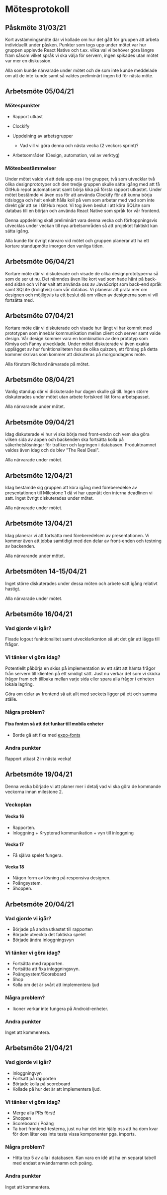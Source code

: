 # Mötesprotokoll

## Påskmöte 31/03/21

Kort avstämningsmöte där vi kollade om hur det gått för gruppen att arbeta individuellt under påsken. Punkter som togs upp under mötet var hur gruppen upplevde React Native och t.ex. vilka val vi behöver göra längre fram såsom vilket språk vi ska välja för servern, ingen spikades utan mötet var mer en diskussion.

Alla som kunde närvarade under mötet och de som inte kunde meddelade om att de inte kunde samt så valdes preliminärt ingen tid för nästa möte.

## Arbetsmöte 05/04/21

### Mötespunkter

* Rapport utkast

* Clockify

* Uppdelning av arbetsgrupper
  * Vad vill vi göra denna och nästa vecka (2 veckors sprint)?

* Arbetsområden (Design, automation, val av verktyg)

### Mötesbestämmelser

Under mötet valde vi att dela upp oss i tre grupper, två som utvecklar två olika designprototyper och den tredje gruppen skulle sätte igång med att få GitHub repot automatiserat samt börja kika på första rapport utkastet. Under mötet bestämde vi även oss för att använda Clockify för att kunna börja tidslogga och helt enkelt hålla koll på vem som arbetar med vad som inte direkt går att se i GitHub repot. Vi tog även beslut i att köra SQLite som databas till en början och använda React Native som språk för vår frontend.

Denna uppdelning skall preliminärt vara denna vecka och förhoppningsvis utvecklas under veckan till nya arbetsområden så att projektet faktiskt kan sätta igång.

Alla kunde för övrigt närvaro vid mötet och gruppen planerar att ha ett kortare standupmöte imorgon den vanliga tiden.

## Arbetsmöte 06/04/21

Kortare möte där vi diskuterade och visade de olika designprototyperna så som de ser ut nu. Det nämndes även lite kort vad som hade hänt på back-end sidan och vi har valt att använda oss av JavaScript som back-end språk samt SQLite (troligtvis) som vår databas. Vi planerar att prata mer om designen och möjligtvis ta ett beslut då om vilken av designerna som vi vill fortsätta med.

## Arbetsmöte 07/04/21

Kortare möte där vi diskuterade och visade hur långt vi har kommit med prototypen som innebär kommunikation mellan client och server samt valde design. Vår design kommer vara en kombination av den prototyp som Kimiya och Fanny utvecklade.
Under mötet diskuterade vi även exakta upplägget av hur funktionaliteten hos de olika quizzen, ett förslag på detta kommer skrivas som kommer att diskuteras på morgondagens möte.

Alla förutom Richard närvarade på mötet.

## Arbetsmöte 08/04/21

Vanlig standup där vi diskuterade hur dagen skulle gå till. Ingen större diskuterades under mötet utan arbete fortskred likt förra arbetspasset.

Alla närvarande under mötet.

## Arbetsmöte 09/04/21

Idag diskuterade vi hur vi ska börja med front-end:n och vem ska göra vilken sida av appen och backenden ska fortsätta kolla på säkerhetslösningar för trafiken och lagringen i databasen.  Produktnamnet valdes även idag och de blev "The Real Deal".

Alla närvarade under mötet.

## Arbetsmöte 12/04/21

Idag bestämde sig gruppen att köra igång med föreberedelse av presentationen till Milestone 1 då vi har uppnått den interna deadlinen vi satt. Inget övrigt diskuterades under mötet.

Alla närvarade under mötet.

## Arbetsmöte 13/04/21

Idag planerar vi att fortsätta med föreberedelsen av presentationen. Vi kommer även att jobba samtidigt med den delar av front-enden och testning av backenden.

Alla närvarande under mötet.

## Arbetsmöten 14-15/04/21

Inget större diskuterades under dessa möten och arbete satt igång relativt hastigt.

Alla närvarade under mötet.

## Arbetsmöte 16/04/21

### Vad gjorde vi igår?

Fixade logout funktionalitet samt utvecklarkonton så att det går att lägga till frågor.

### Vi tänker vi göra idag?

Potentiellt påbörja en skiss på implementation av ett sätt att hämta frågor från servern till klienten på ett smidigt sätt. Just nu verkar det som vi skicka frågor fram och tillbaka mellan varje sida eller spara alla frågor i enheten lokala lagring.

Göra om delar av frontend så att allt med sockets ligger på ett och samma ställe.

### Några problem?

#### Fixa fonten så att det funkar till mobila enheter

* Borde gå att fixa med [expo-fonts](https://docs.expo.io/versions/latest/sdk/font/)

### Andra punkter

Rapport utkast 2 in nästa vecka!

## Arbetsmöte 19/04/21

Denna vecka började vi att planer mer i detalj vad vi ska göra de kommande veckorna innan milestone 2.

### Veckoplan

#### Vecka 16

* Rapporten.
* Inloggning + Krypterad kommunikation + vyn till inloggning

#### Vecka 17

* Få själva spelet fungera.

#### Vecka 18

* Någon form av lösning på responsiva designen.
* Poängsystem.
* Shoppen.

## Arbetsmöte 20/04/21

### Vad gjorde vi igår?

* Började på andra utkastet till rapporten
* Började utveckla det faktiska spelet
* Började ändra inloggningsvyn

### Vi tänker vi göra idag?

* Fortsätta med rapporten.
* Fortsätta att fixa inloggningsvyn.
* Poängsystem/Scoreboard
* Shop
* Kolla om det är svårt att implementera ljud

### Några problem?

* Ikoner verkar inte fungera på Android-enheter.

### Andra punkter

Inget att kommentera.

## Arbetsmöte 21/04/21

### Vad gjorde vi igår?

* Inloggningvyn
* Fortsatt på rapporten
* Började kolla på scoreboard
* Kollade på hur det är att implementera ljud.

### Vi tänker vi göra idag?

* Merge alla PRs först!
* Shoppen
* Scoreboard / Poäng
* Ta bort frontend-testerna, just nu har det inte hjälp oss att ha dom kvar för dom låter oss inte testa vissa komponenter pga. imports.

### Några problem?

* Hitta top 5 av alla i databasen. Kan vara en idé att ha en separat tabell med endast användarnamn och poäng.

### Andra punkter

Inget att kommentera.

